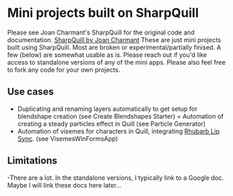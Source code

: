 
# Mini projects built on SharpQuill

Please see Joan Charmant's SharpQuill for the original code and documentation. [SharpQuill by Joan Charmant](https://github.com/JoanCharmant/SharpQuill)
These are just mini projects built using SharpQuill. Most are broken or experimental/partially finised. A few (below) are somewhat usable as is.
Please reach out if you'd like access to standalone versions of any of the mini apps. Please also feel free to fork any code for your own projects.

## Use cases
- Duplicating and renaming layers automatically to get setup for blendshape creation (see Create Blendshapes Starter)
= Automation of creating a steady particles effect in Quill (see Particle Generator)
- Automation of visemes for characters in Quill, integrating [Rhubarb Lip Sync](https://github.com/DanielSWolf/rhubarb-lip-sync). (see VisemesWinFormsApp)

## Limitations
-There are a lot. In the standalone versions, I typically link to a Google doc. Maybe I will link these docs here later...



